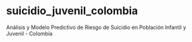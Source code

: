 # suicidio_juvenil_colombia
Análisis y Modelo Predictivo de Riesgo de Suicidio en Población Infantil y Juvenil - Colombia
